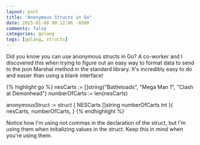 ```yaml
---
layout: post
title: "Anonymous Structs in Go"
date: 2015-01-08 00:12:06 -0500
comments: false 
categories: golang
tags: [golang, structs]
---
```

Did you know you can use anonymous structs in Go? A co-worker and I discovered this when trying to figure out an easy way to format data to send to the json Marshal method in the standard library. It's incredibly easy to do and easier than using a blank interface!

{% highlight go %}
nesCarts := []string{"Battletoads", "Mega Man 1", "Clash at Demonhead"}
numberOfCarts := len(nesCarts)

anonymousStruct := struct {
	NESCarts 	[]string
	numberOfCarts   int
}{
	nesCarts,
	numberOfCarts,
}
{% endhighlight %}

Notice how I'm using not commas in the declaration of the struct, but I'm using them when initializing values in the struct. Keep this in mind when you're using them.

